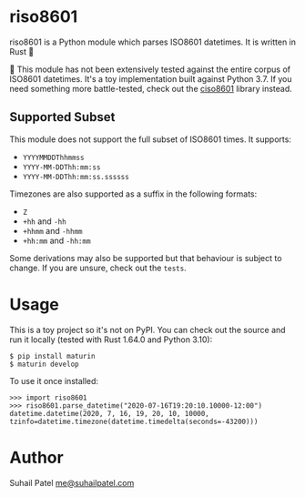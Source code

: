 # riso8601

riso8601 is a Python module which parses ISO8601 datetimes. It is written in Rust 🦀

🚨 This module has not been extensively tested against the entire corpus of ISO8601 datetimes. It's a toy implementation built against Python 3.7. If you need something more battle-tested, check out the [ciso8601](https://pypi.org/project/ciso8601/) library instead. 

## Supported Subset

This module does not support the full subset of ISO8601 times. It supports:
- `YYYYMMDDThhmmss`
- `YYYY-MM-DDThh:mm:ss`
- `YYYY-MM-DDThh:mm:ss.ssssss`

Timezones are also supported as a suffix in the following formats:
- `Z`
- `+hh` and `-hh`
- `+hhmm` and `-hhmm`
- `+hh:mm` and `-hh:mm`

Some derivations may also be supported but that behaviour is subject to change. If you are unsure, check out the `tests`.

# Usage

This is a toy project so it's not on PyPI. You can check out the source and run it locally (tested with Rust 1.64.0 and Python 3.10):
```
$ pip install maturin
$ maturin develop
```

To use it once installed:
```
>>> import riso8601
>>> riso8601.parse_datetime("2020-07-16T19:20:10.10000-12:00")
datetime.datetime(2020, 7, 16, 19, 20, 10, 10000, tzinfo=datetime.timezone(datetime.timedelta(seconds=-43200)))
```

# Author

Suhail Patel <me@suhailpatel.com>

